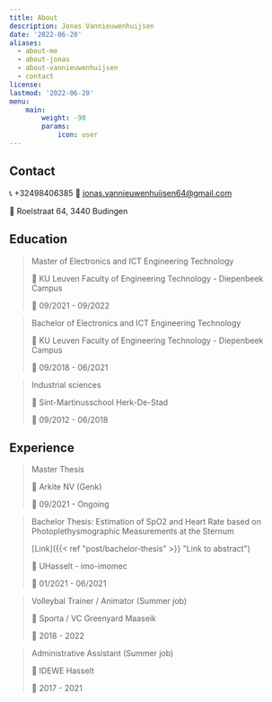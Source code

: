 ```yaml
---
title: About
description: Jonas Vannieuwenhuijsen
date: '2022-06-20'
aliases:
  - about-me
  - about-jonas
  - about-vannieuwenhuijsen
  - contact
license: 
lastmod: '2022-06-20'
menu:
    main: 
        weight: -90
        params:
            icon: user
---
```


## Contact
:telephone_receiver: +32498406385
:e-mail: jonas.vannieuwenhuijsen64@gmail.com

:round_pushpin: Roelstraat 64, 3440 Budingen

## Education
> Master of Electronics and ICT Engineering Technology
>
> :round_pushpin: KU Leuven Faculty of Engineering Technology - Diepenbeek Campus
>
> :calendar: 09/2021 - 09/2022

> Bachelor of Electronics and ICT Engineering Technology
>
> :round_pushpin: KU Leuven Faculty of Engineering Technology - Diepenbeek Campus
>
> :calendar: 09/2018 - 06/2021

> Industrial sciences
>
> :round_pushpin: Sint-Martinusschool Herk-De-Stad
>
> :calendar: 09/2012 - 06/2018

## Experience
> Master Thesis
>
> :round_pushpin: Arkite NV (Genk)
>
> :calendar: 09/2021 - Ongoing

> Bachelor Thesis: Estimation of SpO2 and Heart Rate based on Photoplethysmographic Measurements at the Sternum
>
> [Link]({{< ref "post/bachelor-thesis" >}} "Link to abstract")
>
> :round_pushpin: UHasselt - imo-imomec
>
> :calendar: 01/2021 - 06/2021

> Volleybal Trainer / Animator (Summer job)
>
> :round_pushpin: Sporta / VC Greenyard Maaseik
>
> :calendar: 2018 - 2022

> Administrative Assistant (Summer job)
>
> :round_pushpin: IDEWE Hasselt
>
> :calendar: 2017 - 2021